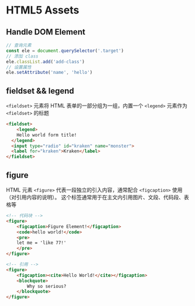 # HTML5 Assets

## Handle DOM Element

```js
// 查询元素
const ele = document.querySelector('.target')
// 添加 class
ele.classList.add('add-class')
// 设置属性
ele.setAttribute('name', 'hello')
```


## fieldset && legend

`<fieldset>` 元素将 HTML 表单的一部分组为一组，内置一个 `<legend>` 元素作为 `<fieldset>` 的标题

```html
<fieldset>
	<legend>
    Hello world form title!
  </legend>
  <input type="radio" id="kraken" name="monster">
  <label for="kraken">Kraken</label>
</fieldset>
```


## figure

HTML 元素 `<figure>` 代表一段独立的引入内容，通常配合 `<figcaption>` 使用（对引用内容的说明）。
这个标签通常用于在主文内引用图片、文段、代码段、表格等

```　　html
<!-- 代码块 -->
<figure>
	<figcaption>Figure Element!</figcaption>
	<code>hello world!</code>
	<pre>
	let me = 'like 77!'
	</pre>
</figure>

<!-- 引用 -->
<figure>
	<figcaption><cite>Hello World!</cite></figcaption>
	<blockquote>
		Why so serious?
	</blockquote>
</figure>
```